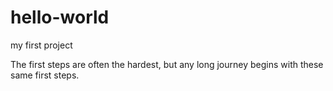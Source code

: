 # hello-world
my first project

The first steps are often the hardest, but any long journey begins with these same first steps.

